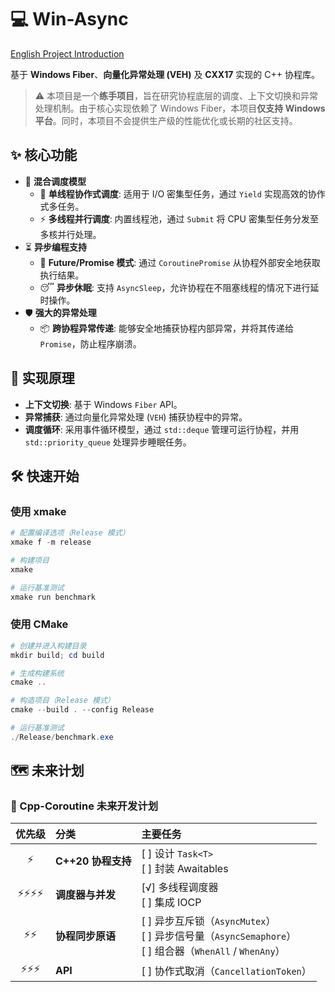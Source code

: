 # 💻 Win-Async

[English Project Introduction](README.md)

基于 **Windows Fiber**、**向量化异常处理 (VEH)** 及 **CXX17** 实现的 C++ 协程库。

> ⚠️ 本项目是一个**练手项目**，旨在研究协程底层的调度、上下文切换和异常处理机制。由于核心实现依赖了 Windows Fiber，本项目**仅支持 Windows 平台**。同时，本项目不会提供生产级的性能优化或长期的社区支持。

## ✨ 核心功能

- 🚀 **混合调度模型**
  - 🤝 **单线程协作式调度**: 适用于 I/O 密集型任务，通过 `Yield` 实现高效的协作式多任务。
  - ⚡ **多线程并行调度**: 内置线程池，通过 `Submit` 将 CPU 密集型任务分发至多核并行处理。
- ⏳ **异步编程支持**
  - 🎁 **Future/Promise 模式**: 通过 `CoroutinePromise` 从协程外部安全地获取执行结果。
  - 😴 **异步休眠**: 支持 `AsyncSleep`，允许协程在不阻塞线程的情况下进行延时操作。
- 🛡️ **强大的异常处理**
  - 📦 **跨协程异常传递**: 能够安全地捕获协程内部异常，并将其传递给 `Promise`，防止程序崩溃。

## 🔧 实现原理

- **上下文切换**: 基于 Windows `Fiber` API。
- **异常捕获**: 通过向量化异常处理 (`VEH`) 捕获协程中的异常。
- **调度循环**: 采用事件循环模型，通过 `std::deque` 管理可运行协程，并用 `std::priority_queue` 处理异步睡眠任务。

## 🛠️ 快速开始

### 使用 xmake

```powershell
# 配置编译选项（Release 模式）
xmake f -m release

# 构建项目
xmake

# 运行基准测试
xmake run benchmark
```

### 使用 CMake

```powershell
# 创建并进入构建目录
mkdir build; cd build

# 生成构建系统
cmake ..

# 构造项目（Release 模式）
cmake --build . --config Release

# 运行基准测试
./Release/benchmark.exe
```

## 🗺️ 未来计划

### 🚀 Cpp-Coroutine 未来开发计划

| 优先级 | 分类 | 主要任务 |
| :---: | :--- | :--- |
| ⚡ | **C++20 协程支持** | [ ] 设计 `Task<T>`<br>[ ] 封装 Awaitables |
| ⚡⚡⚡⚡ | **调度器与并发** | [√] 多线程调度器<br>[ ] 集成 IOCP |
| ⚡⚡ | **协程同步原语** | [ ] 异步互斥锁（`AsyncMutex`）<br>[ ] 异步信号量（`AsyncSemaphore`）<br>[ ] 组合器（`WhenAll` / `WhenAny`） |
| ⚡⚡⚡ | **API** | [ ] 协作式取消（`CancellationToken`） |